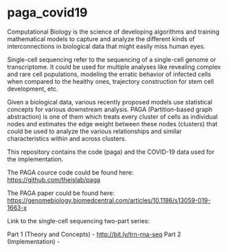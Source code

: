 # paga_covid19

Computational Biology is the science of developing algorithms and training mathematical models to capture and analyze the different kinds of interconnections in biological data that might easily miss human eyes.

Single-cell sequencing refer to the sequencing of a single-cell genome or transcriptome. It could be used for multiple analyses like revealing complex and rare cell populations, modeling the erratic behavior of infected cells when compared to the healthy ones, trajectory construction for stem cell development, etc.

Given a biological data, various recently proposed models use statistical concepts for various downstream analysis. PAGA (Partition-based graph abstraction) is one of them which treats every cluster of cells as individual nodes and estimates the edge weight between these nodes (clusters) that could be used to analyze the various relationships and similar characteristics within and across clusters.

This repository contains the code (paga) and the COVID-19 data used for the implementation. 

The PAGA cource code could be found here: https://github.com/theislab/paga

The PAGA paper could be found here: https://genomebiology.biomedcentral.com/articles/10.1186/s13059-019-1663-x

Link to the single-cell sequencing two-part series:

Part 1 (Theory and Concepts) - http://bit.ly/trn-rna-seq
Part 2 (Implementation) - 
